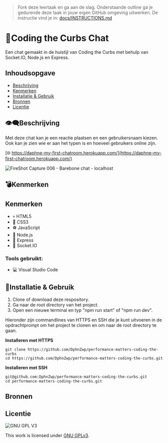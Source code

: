 > _Fork_ deze leertaak en ga aan de slag. Onderstaande outline ga je gedurende deze taak in jouw eigen GitHub omgeving uitwerken. De instructie vind je in: [docs/INSTRUCTIONS.md](docs/INSTRUCTIONS.md)

# 💬Coding the Curbs Chat
Een chat gemaakt in de huistijl van Coding the Curbs met behulp van Socket.IO, Node.js en Express.

## Inhoudsopgave

  * [Beschrijving](#beschrijving)
  * [Kenmerken](#kenmerken)
  * [Installatie & Gebruik](#installatie)
  * [Bronnen](#bronnen)
  * [Licentie](#licentie)

## 👁️‍🗨️Beschrijving
Met deze chat kan je een reactie plaatsen en een gebruikersnaam kiezen. Ook kan je zien wie er aan het typen is en hoeveel gebruikers online zijn.

[🌐 https://daphne-my-first-chatroom.herokuapp.com/](https://daphne-my-first-chatroom.herokuapp.com/)

![FireShot Capture 006 - Barebone chat - localhost](https://user-images.githubusercontent.com/69635977/170892796-36086df7-8bd3-4576-aa79-190be88f4e54.png)

## 💣Kenmerken
<!-- Bij Kenmerken staat welke technieken zijn gebruikt en hoe. Wat is de HTML structuur? Wat zijn de belangrijkste dingen in CSS? Wat is er met Javascript gedaan en hoe? Misschien heb je een framwork of library gebruikt? -->
## Kenmerken
- 💀 HTML5
- 🧍 CSS3
- ⚽ JavaScript
- 🐸 Node.js
- 🥇 Express
- 🤳 Socket.IO

### Tools gebruikt:
- 💻 Visual Studio Code

## 💫Installatie & Gebruik
1. Clone of download deze respository.
2. Ga naar de root directory van het project.
3. Open een nieuwe terminal en typ "npm run start" of "npm run dev".

Hieronder zijn commandlines van HTTPS en SSH die je kunt uitvoeren in de opdrachtprompt om het project te clonen en om naar de root directory te gaan.

**Installeren met HTTPS**

```
git clone https://github.com/DphnZwp/performance-matters-coding-the-curbs
cd https://github.com/DphnZwp/performance-matters-coding-the-curbs.git
```

**Installeren met SSH**
```
git@github.com:DphnZwp/performance-matters-coding-the-curbs.git
cd performance-matters-coding-the-curbs.git

```

## Bronnen

## Licentie

![GNU GPL V3](https://www.gnu.org/graphics/gplv3-127x51.png)

This work is licensed under [GNU GPLv3](./LICENSE).
